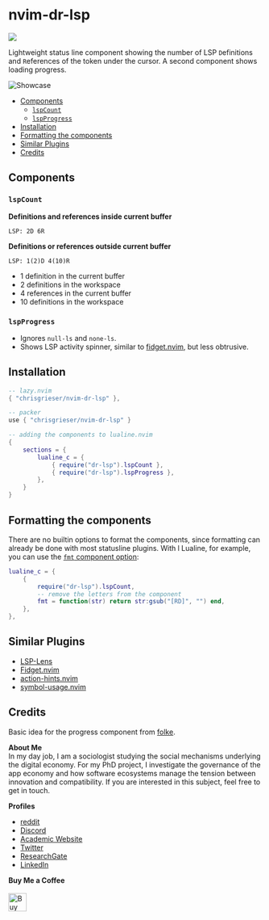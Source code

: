 <!-- LTeX: enabled=false -->
# nvim-dr-lsp <!-- LTeX: enabled=true -->
<a href="https://dotfyle.com/plugins/chrisgrieser/nvim-dr-lsp"><img src="https://dotfyle.com/plugins/chrisgrieser/nvim-dr-lsp/shield" /></a>

Lightweight status line component showing the number of LSP `D`efinitions and `R`eferences of the token under the cursor. A second component shows loading progress.

![Showcase](https://github.com/chrisgrieser/nvim-dr-lsp/assets/73286100/8c6600c8-b16d-434f-8bdb-47b4a9dab7cb)

<!--toc:start-->
- [Components](#components)
	- [`lspCount`](#lspcount)
	- [`lspProgress`](#lspprogress)
- [Installation](#installation)
- [Formatting the components](#formatting-the-components)
- [Similar Plugins](#similar-plugins)
- [Credits](#credits)
<!--toc:end-->

## Components
### `lspCount`
__Definitions and references inside current buffer__

```text
LSP: 2D 6R
```

__Definitions or references outside current buffer__

```text
LSP: 1(2)D 4(10)R
```

- 1 definition in the current buffer
- 2 definitions in the workspace
- 4 references in the current buffer
- 10 definitions in the workspace

### `lspProgress`
- Ignores `null-ls` and `none-ls`.
- Shows LSP activity spinner, similar to [fidget.nvim](https://github.com/j-hui/fidget.nvim), but less obtrusive.

## Installation

```lua
-- lazy.nvim
{ "chrisgrieser/nvim-dr-lsp" },

-- packer
use { "chrisgrieser/nvim-dr-lsp" }
```

```lua
-- adding the components to lualine.nvim
{
	sections = {
		lualine_c = {
			{ require("dr-lsp").lspCount },
			{ require("dr-lsp").lspProgress },
		},
	}
}
```

## Formatting the components
There are no builtin options to format the components, since formatting can already be done with most statusline plugins. With l
Lualine, for example, you can use the [`fmt` component option](https://github.com/nvim-lualine/lualine.nvim#global-options):

```lua
lualine_c = {
	{ 
		require("dr-lsp").lspCount, 
		-- remove the letters from the component
		fmt = function(str) return str:gsub("[RD]", "") end,
	},
},
```

## Similar Plugins
- [LSP-Lens](https://github.com/VidocqH/lsp-lens.nvim)
- [Fidget.nvim](https://github.com/j-hui/fidget.nvim)
- [action-hints.nvim](https://github.com/roobert/action-hints.nvim)
- [symbol-usage.nvim](https://github.com/Wansmer/symbol-usage.nvim)

## Credits
<!-- LTeX: enabled=false -->
Basic idea for the progress component from [folke](https://www.reddit.com/r/neovim/comments/o4bguk/comment/h2kcjxa/).
<!-- LTeX: enabled=true -->
<!-- vale Google.FirstPerson = NO -->
__About Me__  
In my day job, I am a sociologist studying the social mechanisms underlying the digital economy. For my PhD project, I investigate the governance of the app economy and how software ecosystems manage the tension between innovation and compatibility. If you are interested in this subject, feel free to get in touch.

__Profiles__  
- [reddit](https://www.reddit.com/user/pseudometapseudo)
- [Discord](https://discordapp.com/users/462774483044794368/)
- [Academic Website](https://chris-grieser.de/)
- [Twitter](https://twitter.com/pseudo_meta)
- [ResearchGate](https://www.researchgate.net/profile/Christopher-Grieser)
- [LinkedIn](https://www.linkedin.com/in/christopher-grieser-ba693b17a/)

__Buy Me a Coffee__  
<br>
<a href='https://ko-fi.com/Y8Y86SQ91' target='_blank'><img height='36' style='border:0px;height:36px;' src='https://cdn.ko-fi.com/cdn/kofi1.png?v=3' border='0' alt='Buy Me a Coffee at ko-fi.com' /></a>
